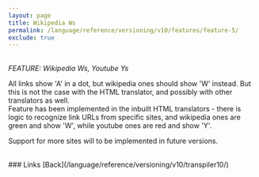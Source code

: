 ```yaml
---
layout: page
title: Wikipedia Ws
permalink: /language/reference/versioning/v10/features/feature-5/
exclude: true
---
```

<br>_FEATURE: Wikipedia Ws, Youtube Ys_<br>

All links show 'A' in a dot, but wikipedia ones should show 'W' instead. But this is not the case with the HTML translator, and possibly with other translators as well.
<br>
Feature has been implemented in the inbuilt HTML translators - there is logic to recognize link URLs from specific sites, and wikipedia ones are green and show 'W', while youtube ones are red and show 'Y'.<br>

Support for more sites will to be implemented in future versions.

<br>
### Links
[Back](/language/reference/versioning/v10/transpiler10/)